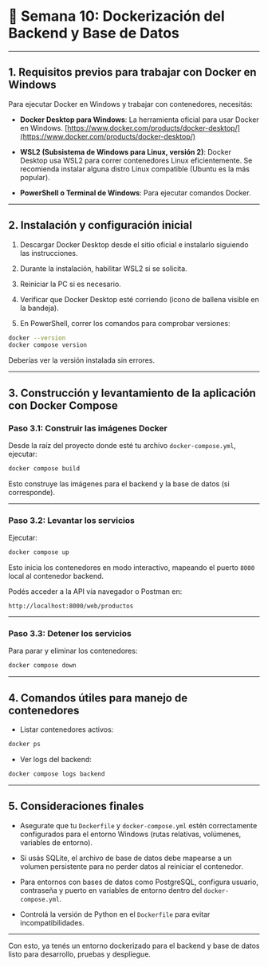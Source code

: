 # 📅 Semana 10: Dockerización del Backend y Base de Datos

---

## 1. Requisitos previos para trabajar con Docker en Windows

Para ejecutar Docker en Windows y trabajar con contenedores, necesitás:

* **Docker Desktop para Windows**:
  La herramienta oficial para usar Docker en Windows.
  [https://www.docker.com/products/docker-desktop/](https://www.docker.com/products/docker-desktop/)

* **WSL2 (Subsistema de Windows para Linux, versión 2)**:
  Docker Desktop usa WSL2 para correr contenedores Linux eficientemente.
  Se recomienda instalar alguna distro Linux compatible (Ubuntu es la más popular).

* **PowerShell o Terminal de Windows**:
  Para ejecutar comandos Docker.

---

## 2. Instalación y configuración inicial

1. Descargar Docker Desktop desde el sitio oficial e instalarlo siguiendo las instrucciones.

2. Durante la instalación, habilitar WSL2 si se solicita.

3. Reiniciar la PC si es necesario.

4. Verificar que Docker Desktop esté corriendo (icono de ballena visible en la bandeja).

5. En PowerShell, correr los comandos para comprobar versiones:

```bash
docker --version
docker compose version
```

Deberías ver la versión instalada sin errores.

---

## 3. Construcción y levantamiento de la aplicación con Docker Compose

### Paso 3.1: Construir las imágenes Docker

Desde la raíz del proyecto donde esté tu archivo `docker-compose.yml`, ejecutar:

```bash
docker compose build
```

Esto construye las imágenes para el backend y la base de datos (si corresponde).

---

### Paso 3.2: Levantar los servicios

Ejecutar:

```bash
docker compose up
```

Esto inicia los contenedores en modo interactivo, mapeando el puerto `8000` local al contenedor backend.

Podés acceder a la API vía navegador o Postman en:

```
http://localhost:8000/web/productos
```

---

### Paso 3.3: Detener los servicios

Para parar y eliminar los contenedores:

```bash
docker compose down
```

---

## 4. Comandos útiles para manejo de contenedores

* Listar contenedores activos:

```bash
docker ps
```

* Ver logs del backend:

```bash
docker compose logs backend
```

---

## 5. Consideraciones finales

* Asegurate que tu `Dockerfile` y `docker-compose.yml` estén correctamente configurados para el entorno Windows (rutas relativas, volúmenes, variables de entorno).

* Si usás SQLite, el archivo de base de datos debe mapearse a un volumen persistente para no perder datos al reiniciar el contenedor.

* Para entornos con bases de datos como PostgreSQL, configura usuario, contraseña y puerto en variables de entorno dentro del `docker-compose.yml`.

* Controlá la versión de Python en el `Dockerfile` para evitar incompatibilidades.

---

Con esto, ya tenés un entorno dockerizado para el backend y base de datos listo para desarrollo, pruebas y despliegue.

